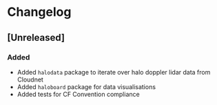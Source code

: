 # Changelog

## [Unreleased]

### Added
- Added `halodata` package to iterate over halo doppler lidar data from Cloudnet
- Added `haloboard` package for data visualisations
- Added tests for CF Convention compliance

